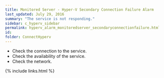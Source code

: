 ```yaml
---
title: ﻿Monitored Server - Hyper-V Secondary Connection Failure Alarm
last_updated: July 29, 2016
summary: "The service is not responding."
sidebar: c_hyperv_sidebar
permalink: hyperv_alarm_monitoredserver_secondaryconnectionfailure.html
id:
folder: ConnectHyperv
---
```



* Check the connection to the service.
* Check the availability of the service.
* Check the network.


{% include links.html %}
